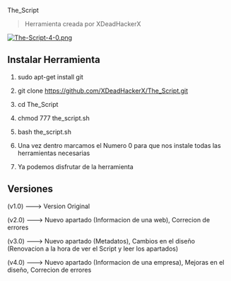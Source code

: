 The_Script

> Herramienta creada por XDeadHackerX

[![The-Script-4-0.png](https://i.postimg.cc/q7ybnj1g/The-Script-4-0.png)](https://postimg.cc/06501dRq)


## Instalar Herramienta

1) sudo apt-get install git

2) git clone https://github.com/XDeadHackerX/The_Script.git

3) cd The_Script

4) chmod 777 the_script.sh

5) bash the_script.sh

6) Una vez dentro marcamos el Numero 0 para que nos instale todas las herramientas necesarias

7) Ya podemos disfrutar de la herramienta

## Versiones

(v1.0) --->   Version Original

(v2.0) --->   Nuevo apartado (Informacion de una web), Correcion de errores

(v3.0) --->   Nuevo apartado (Metadatos), Cambios en el diseño (Renovacion a la hora de ver el Script y leer los apartados)

(v4.0) --->   Nuevo apartado (Informacion de una empresa), Mejoras en el diseño, Correcion de errores
